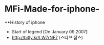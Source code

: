 # MFi-Made-for-iphone-

**History of iphone
- Start of legend [On January 09.2007]
- <http://bitly.kr/LW7rNF7> (스티브 잡스)

